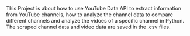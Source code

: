 This Project is about how to use YouTube Data API to extract information from YouTube channels, how to analyze the channel data to compare different channels and analyze the vidoes of a specific channel in Python.
The scraped channel data and video data are saved in the .csv files.
